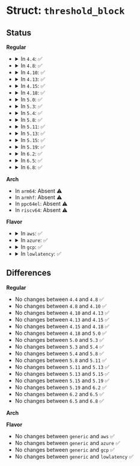 # Struct: <code>threshold_block</code>

## Status
<b>Regular</b>
<ul>
<li>
<details>
<summary>In <code>4.4</code>: ✅</summary>

```c
struct threshold_block {
    unsigned int block;
    unsigned int bank;
    unsigned int cpu;
    u32 address;
    u16 interrupt_enable;
    bool interrupt_capable;
    u16 threshold_limit;
    struct kobject kobj;
    struct list_head miscj;
};
```
</details>
</li>
<li>
<details>
<summary>In <code>4.8</code>: ✅</summary>

```c
struct threshold_block {
    unsigned int block;
    unsigned int bank;
    unsigned int cpu;
    u32 address;
    u16 interrupt_enable;
    bool interrupt_capable;
    u16 threshold_limit;
    struct kobject kobj;
    struct list_head miscj;
};
```
</details>
</li>
<li>
<details>
<summary>In <code>4.10</code>: ✅</summary>

```c
struct threshold_block {
    unsigned int block;
    unsigned int bank;
    unsigned int cpu;
    u32 address;
    u16 interrupt_enable;
    bool interrupt_capable;
    u16 threshold_limit;
    struct kobject kobj;
    struct list_head miscj;
};
```
</details>
</li>
<li>
<details>
<summary>In <code>4.13</code>: ✅</summary>

```c
struct threshold_block {
    unsigned int block;
    unsigned int bank;
    unsigned int cpu;
    u32 address;
    u16 interrupt_enable;
    bool interrupt_capable;
    u16 threshold_limit;
    struct kobject kobj;
    struct list_head miscj;
};
```
</details>
</li>
<li>
<details>
<summary>In <code>4.15</code>: ✅</summary>

```c
struct threshold_block {
    unsigned int block;
    unsigned int bank;
    unsigned int cpu;
    u32 address;
    u16 interrupt_enable;
    bool interrupt_capable;
    u16 threshold_limit;
    struct kobject kobj;
    struct list_head miscj;
};
```
</details>
</li>
<li>
<details>
<summary>In <code>4.18</code>: ✅</summary>

```c
struct threshold_block {
    unsigned int block;
    unsigned int bank;
    unsigned int cpu;
    u32 address;
    u16 interrupt_enable;
    bool interrupt_capable;
    u16 threshold_limit;
    struct kobject kobj;
    struct list_head miscj;
};
```
</details>
</li>
<li>
<details>
<summary>In <code>5.0</code>: ✅</summary>

```c
struct threshold_block {
    unsigned int block;
    unsigned int bank;
    unsigned int cpu;
    u32 address;
    u16 interrupt_enable;
    bool interrupt_capable;
    u16 threshold_limit;
    struct kobject kobj;
    struct list_head miscj;
};
```
</details>
</li>
<li>
<details>
<summary>In <code>5.3</code>: ✅</summary>

```c
struct threshold_block {
    unsigned int block;
    unsigned int bank;
    unsigned int cpu;
    u32 address;
    u16 interrupt_enable;
    bool interrupt_capable;
    u16 threshold_limit;
    struct kobject kobj;
    struct list_head miscj;
};
```
</details>
</li>
<li>
<details>
<summary>In <code>5.4</code>: ✅</summary>

```c
struct threshold_block {
    unsigned int block;
    unsigned int bank;
    unsigned int cpu;
    u32 address;
    u16 interrupt_enable;
    bool interrupt_capable;
    u16 threshold_limit;
    struct kobject kobj;
    struct list_head miscj;
};
```
</details>
</li>
<li>
<details>
<summary>In <code>5.8</code>: ✅</summary>

```c
struct threshold_block {
    unsigned int block;
    unsigned int bank;
    unsigned int cpu;
    u32 address;
    u16 interrupt_enable;
    bool interrupt_capable;
    u16 threshold_limit;
    struct kobject kobj;
    struct list_head miscj;
};
```
</details>
</li>
<li>
<details>
<summary>In <code>5.11</code>: ✅</summary>

```c
struct threshold_block {
    unsigned int block;
    unsigned int bank;
    unsigned int cpu;
    u32 address;
    u16 interrupt_enable;
    bool interrupt_capable;
    u16 threshold_limit;
    struct kobject kobj;
    struct list_head miscj;
};
```
</details>
</li>
<li>
<details>
<summary>In <code>5.13</code>: ✅</summary>

```c
struct threshold_block {
    unsigned int block;
    unsigned int bank;
    unsigned int cpu;
    u32 address;
    u16 interrupt_enable;
    bool interrupt_capable;
    u16 threshold_limit;
    struct kobject kobj;
    struct list_head miscj;
};
```
</details>
</li>
<li>
<details>
<summary>In <code>5.15</code>: ✅</summary>

```c
struct threshold_block {
    unsigned int block;
    unsigned int bank;
    unsigned int cpu;
    u32 address;
    u16 interrupt_enable;
    bool interrupt_capable;
    u16 threshold_limit;
    struct kobject kobj;
    struct list_head miscj;
};
```
</details>
</li>
<li>
<details>
<summary>In <code>5.19</code>: ✅</summary>

```c
struct threshold_block {
    unsigned int block;
    unsigned int bank;
    unsigned int cpu;
    u32 address;
    u16 interrupt_enable;
    bool interrupt_capable;
    u16 threshold_limit;
    struct kobject kobj;
    struct list_head miscj;
};
```
</details>
</li>
<li>
<details>
<summary>In <code>6.2</code>: ✅</summary>

```c
struct threshold_block {
    unsigned int block;
    unsigned int bank;
    unsigned int cpu;
    u32 address;
    u16 interrupt_enable;
    bool interrupt_capable;
    u16 threshold_limit;
    struct kobject kobj;
    struct list_head miscj;
};
```
</details>
</li>
<li>
<details>
<summary>In <code>6.5</code>: ✅</summary>

```c
struct threshold_block {
    unsigned int block;
    unsigned int bank;
    unsigned int cpu;
    u32 address;
    u16 interrupt_enable;
    bool interrupt_capable;
    u16 threshold_limit;
    struct kobject kobj;
    struct list_head miscj;
};
```
</details>
</li>
<li>
<details>
<summary>In <code>6.8</code>: ✅</summary>

```c
struct threshold_block {
    unsigned int block;
    unsigned int bank;
    unsigned int cpu;
    u32 address;
    u16 interrupt_enable;
    bool interrupt_capable;
    u16 threshold_limit;
    struct kobject kobj;
    struct list_head miscj;
};
```
</details>
</li>
</ul>
<b>Arch</b>
<ul>
<li>
In <code>arm64</code>: Absent ⚠️
</li>
<li>
In <code>armhf</code>: Absent ⚠️
</li>
<li>
In <code>ppc64el</code>: Absent ⚠️
</li>
<li>
In <code>riscv64</code>: Absent ⚠️
</li>
</ul>
<b>Flavor</b>
<ul>
<li>
<details>
<summary>In <code>aws</code>: ✅</summary>

```c
struct threshold_block {
    unsigned int block;
    unsigned int bank;
    unsigned int cpu;
    u32 address;
    u16 interrupt_enable;
    bool interrupt_capable;
    u16 threshold_limit;
    struct kobject kobj;
    struct list_head miscj;
};
```
</details>
</li>
<li>
<details>
<summary>In <code>azure</code>: ✅</summary>

```c
struct threshold_block {
    unsigned int block;
    unsigned int bank;
    unsigned int cpu;
    u32 address;
    u16 interrupt_enable;
    bool interrupt_capable;
    u16 threshold_limit;
    struct kobject kobj;
    struct list_head miscj;
};
```
</details>
</li>
<li>
<details>
<summary>In <code>gcp</code>: ✅</summary>

```c
struct threshold_block {
    unsigned int block;
    unsigned int bank;
    unsigned int cpu;
    u32 address;
    u16 interrupt_enable;
    bool interrupt_capable;
    u16 threshold_limit;
    struct kobject kobj;
    struct list_head miscj;
};
```
</details>
</li>
<li>
<details>
<summary>In <code>lowlatency</code>: ✅</summary>

```c
struct threshold_block {
    unsigned int block;
    unsigned int bank;
    unsigned int cpu;
    u32 address;
    u16 interrupt_enable;
    bool interrupt_capable;
    u16 threshold_limit;
    struct kobject kobj;
    struct list_head miscj;
};
```
</details>
</li>
</ul>

## Differences
<b>Regular</b>
<ul>
<li>
No changes between <code>4.4</code> and <code>4.8</code> ✅
</li>
<li>
No changes between <code>4.8</code> and <code>4.10</code> ✅
</li>
<li>
No changes between <code>4.10</code> and <code>4.13</code> ✅
</li>
<li>
No changes between <code>4.13</code> and <code>4.15</code> ✅
</li>
<li>
No changes between <code>4.15</code> and <code>4.18</code> ✅
</li>
<li>
No changes between <code>4.18</code> and <code>5.0</code> ✅
</li>
<li>
No changes between <code>5.0</code> and <code>5.3</code> ✅
</li>
<li>
No changes between <code>5.3</code> and <code>5.4</code> ✅
</li>
<li>
No changes between <code>5.4</code> and <code>5.8</code> ✅
</li>
<li>
No changes between <code>5.8</code> and <code>5.11</code> ✅
</li>
<li>
No changes between <code>5.11</code> and <code>5.13</code> ✅
</li>
<li>
No changes between <code>5.13</code> and <code>5.15</code> ✅
</li>
<li>
No changes between <code>5.15</code> and <code>5.19</code> ✅
</li>
<li>
No changes between <code>5.19</code> and <code>6.2</code> ✅
</li>
<li>
No changes between <code>6.2</code> and <code>6.5</code> ✅
</li>
<li>
No changes between <code>6.5</code> and <code>6.8</code> ✅
</li>
</ul>
<b>Arch</b>
<ul>
</ul>
<b>Flavor</b>
<ul>
<li>
No changes between <code>generic</code> and <code>aws</code> ✅
</li>
<li>
No changes between <code>generic</code> and <code>azure</code> ✅
</li>
<li>
No changes between <code>generic</code> and <code>gcp</code> ✅
</li>
<li>
No changes between <code>generic</code> and <code>lowlatency</code> ✅
</li>
</ul>
